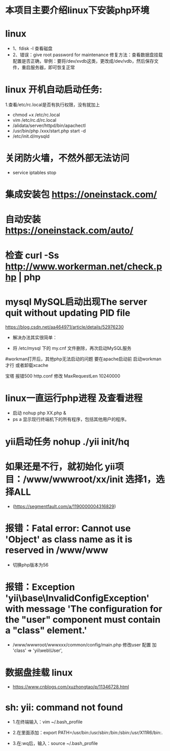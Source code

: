 
 # 本项目主要介绍linux下安装php环境

# linux
 * 1、fdisk -l 查看磁盘
 * 2、错误：give root password for maintenance 
 修复方法：查看数据盘挂载配置是否正确，举例：要将/dev/xvdb这类，更改成/dev/vdb，然后保存文件，重启服务器，即可恢复正常
 
 # linux 开机自动启动任务:
 1.查看/etc/rc.local是否有执行权限，没有就加上
 * chmod +x /etc/rc.local
 * vim /etc/rc.d/rc.local
 * /alidata/server/httpd/bin/apachectl
 * /usr/bin/php /xxx/start.php start -d 
 * /etc/init.d/mysqld
 # 关闭防火墙，不然外部无法访问
 * service iptables stop
# 集成安装包 https://oneinstack.com/
# 自动安装 https://oneinstack.com/auto/
# 检查 curl -Ss http://www.workerman.net/check.php | php
# mysql MySQL启动出现The server quit without updating PID file
 https://blog.csdn.net/aa464971/article/details/52976230
 * 解决办法其实很简单：

 * 将 /etc/mysql 下的 my.cnf 文件删除，再次启动MySQL服务

#workman打开后，其他php无法启动的问题
要在apache启动前 启动workman才行 或者卸载xcache

宝塔 报错500  http.conf 修改 MaxRequestLen 10240000

# linux一直运行php进程 及查看进程
 * 启动 nohup  php XX.php &
 * ps a 显示现行终端机下的所有程序，包括其他用户的程序。

# yii启动任务  nohup ./yii init/hq
# 如果还是不行，就初始化 yii项目：/www/wwwroot/xx/init 选择1，选择ALL
 * (https://segmentfault.com/a/1190000004316829)

# 报错：Fatal error: Cannot use 'Object' as class name as it is reserved in /www/www 
 * 切换php版本为56

# 报错：Exception 'yii\base\InvalidConfigException' with message 'The configuration for the "user" component must contain a "class" element.'
 * /www/wwwroot/wwwxxx/common/config/main.php 修改user 配置 加 'class' => 'yii\web\User',

# 数据盘挂载 linux
 * https://www.cnblogs.com/xuzhongtao/p/11346728.html
# sh: yii: command not found
 * 1.在终端输入：vim ~/.bash_profile

 * 2.在里面添加：export PATH=/usr/bin:/usr/sbin:/bin:/sbin:/usr/X11R6/bin:.

 * 3.在:wq后，输入：source  ~/.bash_profile
